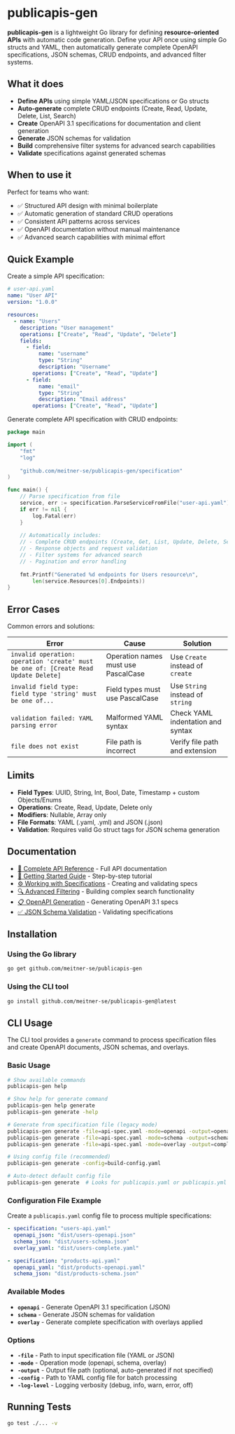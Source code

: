# publicapis-gen

**publicapis-gen** is a lightweight Go library for defining **resource-oriented APIs** with automatic code generation. Define your API once using simple Go structs and YAML, then automatically generate complete OpenAPI specifications, JSON schemas, CRUD endpoints, and advanced filter systems.

## What it does

- **Define APIs** using simple YAML/JSON specifications or Go structs
- **Auto-generate** complete CRUD endpoints (Create, Read, Update, Delete, List, Search)
- **Create** OpenAPI 3.1 specifications for documentation and client generation
- **Generate** JSON schemas for validation
- **Build** comprehensive filter systems for advanced search capabilities
- **Validate** specifications against generated schemas

## When to use it

Perfect for teams who want:
- ✅ Structured API design with minimal boilerplate
- ✅ Automatic generation of standard CRUD operations
- ✅ Consistent API patterns across services
- ✅ OpenAPI documentation without manual maintenance
- ✅ Advanced search capabilities with minimal effort

## Quick Example

Create a simple API specification:

```yaml
# user-api.yaml
name: "User API"
version: "1.0.0"

resources:
  - name: "Users"
    description: "User management"
    operations: ["Create", "Read", "Update", "Delete"]
    fields:
      - field:
          name: "username"
          type: "String"
          description: "Username"
        operations: ["Create", "Read", "Update"]
      - field:
          name: "email"
          type: "String"
          description: "Email address"
        operations: ["Create", "Read", "Update"]
```

Generate complete API specification with CRUD endpoints:

```go
package main

import (
    "fmt"
    "log"
    
    "github.com/meitner-se/publicapis-gen/specification"
)

func main() {
    // Parse specification from file
    service, err := specification.ParseServiceFromFile("user-api.yaml")
    if err != nil {
        log.Fatal(err)
    }
    
    // Automatically includes:
    // - Complete CRUD endpoints (Create, Get, List, Update, Delete, Search)
    // - Response objects and request validation
    // - Filter systems for advanced search
    // - Pagination and error handling
    
    fmt.Printf("Generated %d endpoints for Users resource\n", 
        len(service.Resources[0].Endpoints))
}
```

## Error Cases

Common errors and solutions:

| Error | Cause | Solution |
|-------|--------|----------|
| `invalid operation: operation 'create' must be one of: [Create Read Update Delete]` | Operation names must use PascalCase | Use `Create` instead of `create` |
| `invalid field type: field type 'string' must be one of...` | Field types must use PascalCase | Use `String` instead of `string` |
| `validation failed: YAML parsing error` | Malformed YAML syntax | Check YAML indentation and syntax |
| `file does not exist` | File path is incorrect | Verify file path and extension |

## Limits

- **Field Types**: UUID, String, Int, Bool, Date, Timestamp + custom Objects/Enums
- **Operations**: Create, Read, Update, Delete only
- **Modifiers**: Nullable, Array only
- **File Formats**: YAML (.yaml, .yml) and JSON (.json)
- **Validation**: Requires valid Go struct tags for JSON schema generation

## Documentation

- [📖 Complete API Reference](docs/api-reference.md) - Full API documentation
- [🚀 Getting Started Guide](docs/getting-started.md) - Step-by-step tutorial
- [⚙️ Working with Specifications](docs/specifications.md) - Creating and validating specs  
- [🔍 Advanced Filtering](docs/filtering.md) - Building complex search functionality
- [📋 OpenAPI Generation](docs/openapi.md) - Generating OpenAPI 3.1 specs
- [✅ JSON Schema Validation](docs/schema-validation.md) - Validating specifications

## Installation

### Using the Go library
```bash
go get github.com/meitner-se/publicapis-gen
```

### Using the CLI tool
```bash
go install github.com/meitner-se/publicapis-gen@latest
```

## CLI Usage

The CLI tool provides a `generate` command to process specification files and create OpenAPI documents, JSON schemas, and overlays.

### Basic Usage
```bash
# Show available commands
publicapis-gen help

# Show help for generate command
publicapis-gen help generate
publicapis-gen generate -help

# Generate from specification file (legacy mode)
publicapis-gen generate -file=api-spec.yaml -mode=openapi -output=openapi.json
publicapis-gen generate -file=api-spec.yaml -mode=schema -output=schemas.json
publicapis-gen generate -file=api-spec.yaml -mode=overlay -output=complete-spec.yaml

# Using config file (recommended)
publicapis-gen generate -config=build-config.yaml

# Auto-detect default config file
publicapis-gen generate  # Looks for publicapis.yaml or publicapis.yml
```

### Configuration File Example
Create a `publicapis.yaml` config file to process multiple specifications:

```yaml
- specification: "users-api.yaml"
  openapi_json: "dist/users-openapi.json"
  schema_json: "dist/users-schema.json"
  overlay_yaml: "dist/users-complete.yaml"

- specification: "products-api.yaml"  
  openapi_yaml: "dist/products-openapi.yaml"
  schema_json: "dist/products-schema.json"
```

### Available Modes
- **`openapi`** - Generate OpenAPI 3.1 specification (JSON)
- **`schema`** - Generate JSON schemas for validation  
- **`overlay`** - Generate complete specification with overlays applied

### Options
- **`-file`** - Path to input specification file (YAML or JSON)
- **`-mode`** - Operation mode (openapi, schema, overlay)
- **`-output`** - Output file path (optional, auto-generated if not specified)
- **`-config`** - Path to YAML config file for batch processing
- **`-log-level`** - Logging verbosity (debug, info, warn, error, off)

## Running Tests

```bash
go test ./... -v
```